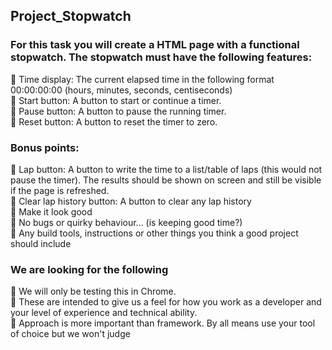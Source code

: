 ## Project_Stopwatch
### For this task you will create a HTML page with a functional stopwatch. The stopwatch must have the following features:

📌 Time display: The current elapsed time in the following format 00:00:00:00 (hours, minutes, seconds, centiseconds)<br>
📌 Start button: A button to start or continue a timer.<br>
📌 Pause button: A button to pause the running timer.<br>
📌 Reset button: A button to reset the timer to zero.<br>

### Bonus points:
📌 Lap button: A button to write the time to a list/table of laps (this would not pause the timer). The results should be shown on screen and still be visible if the page is refreshed.<br>
📌 Clear lap history button: A button to clear any lap history<br>
📌 Make it look good<br>
📌 No bugs or quirky behaviour... (is keeping good time?)<br>
📌 Any build tools, instructions or other things you think a good project should include<br>

### We are looking for the following
📌 We will only be testing this in Chrome.<br>
📌 These are intended to give us a feel for how you work as a developer and your level of experience and technical ability.<br>
📌 Approach is more important than framework. By all means use your tool of choice but we won't judge<br>
